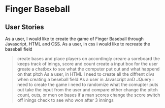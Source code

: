 # Finger Baseball
## User Stories
As a user, I would like to create the game of Finger Baseball through Javascript, HTML and CSS. 
As a user, in css i would like to recreate the baseball field
 >create bases and place players on accordingly
 >creare a soreboard the keeps track of inings, score and count
 >create a input box for the user 
 >greate a chatbox to see what the computer put out and what happend on that pitch
As a user, in HTML I need to create all the diffrent divs when creating a beseball field
As a user in Javascript anD JQuery i need to create the game
 >i need to randomize what the comupter puts out
 >take the input from the user and compare
 >either change the pitch count, outs, or men on bases
 >if a man scores change the score
 >switch off inings 
 >check to see who won after 3 innings
